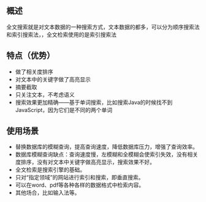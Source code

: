 ## 概述
全文搜索就是对文本数据的一种搜索方式，文本数据的都多，可以分为顺序搜索法和索引搜索法，，全文检索使用的是索引搜索法
## 特点（优势）
- 做了相关度排序
- 对文本中的关键字做了高亮显示
- 摘要截取
- 只关注文本，不考虑语义
- 搜索效果更加精确——基于单词搜索，比如搜索Java的时候找不到JavaScript，因为它们是不同的两个单词
## 使用场景
- 替换数据库的模糊查询，提高查询速度，降低数据库压力，增强了查询效率。
- 数据库模糊查询缺点：查询速度慢，左模糊和全模糊会使索引失效，没有相关度排序，没有对文本中关键字做高亮显示，搜索效果不好。
- 全文检索是搜索引擎的基础。
- 只对“指定领域”的网站进行索引和搜索，即垂直搜索。
- 可以在word、pdf等各种各样的数据格式中检索内容。
- 其他场合，比如输入法等。
